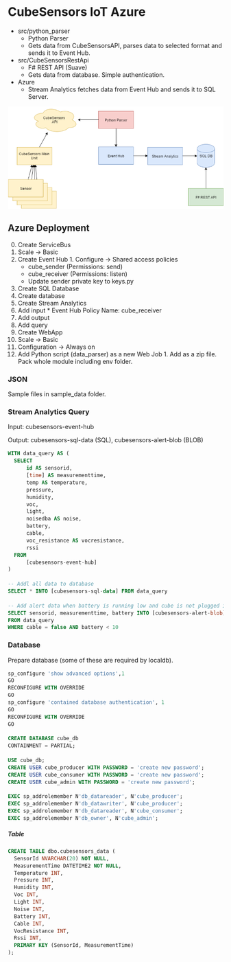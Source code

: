 # CubeSensors IoT Azure

* src/python_parser
  * Python Parser
  * Gets data from CubeSensorsAPI, parses data to selected format and sends it to Event Hub.
* src/CubeSensorsRestApi
  * F# REST API (Suave)
  * Gets data from database. Simple authentication.
* Azure
  * Stream Analytics fetches data from Event Hub and sends it to SQL Server.

![Diagram](diagram.png)

## Azure Deployment

0. Create ServiceBus
  1. Scale -> Basic
  1. Create Event Hub
    1. Configure -> Shared access policies
      * cube_sender (Permissions: send)
      * cube_receiver (Permissions: listen)
      * Update sender private key to keys.py
0. Create SQL Database
  1. Create database
0. Create Stream Analytics
  1. Add input
    * Event Hub Policy Name: cube_receiver
  1. Add output
  1. Add query
0. Create WebApp
  1. Scale -> Basic
  1. Configuration -> Always on
  1. Add Python script (data_parser) as a new Web Job
    1. Add as a zip file. Pack whole module including env folder.

### JSON

Sample files in sample_data folder.

### Stream Analytics Query

Input: cubesensors-event-hub

Output: cubesensors-sql-data (SQL), cubesensors-alert-blob (BLOB)

```sql
WITH data_query AS (
  SELECT
      id AS sensorid,
      [time] AS measurementtime,
      temp AS temperature,
      pressure,
      humidity,
      voc,
      light,
      noisedba AS noise,
      battery,
      cable,
      voc_resistance AS vocresistance,
      rssi
  FROM
      [cubesensors-event-hub]
)

-- Addl all data to database
SELECT * INTO [cubesensors-sql-data] FROM data_query

-- Add alert data when battery is running low and cube is not plugged in
SELECT sensorid, measurementtime, battery INTO [cubesensors-alert-blob]
FROM data_query
WHERE cable = false AND battery < 10
```

### Database

Prepare database (some of these are required by localdb).

```sql
sp_configure 'show advanced options',1
GO
RECONFIGURE WITH OVERRIDE
GO
sp_configure 'contained database authentication', 1
GO
RECONFIGURE WITH OVERRIDE
GO

CREATE DATABASE cube_db
CONTAINMENT = PARTIAL;

USE cube_db;
CREATE USER cube_producer WITH PASSWORD = 'create new password';
CREATE USER cube_consumer WITH PASSWORD = 'create new password';
CREATE USER cube_admin WITH PASSWORD = 'create new password';

EXEC sp_addrolemember N'db_datareader', N'cube_producer';
EXEC sp_addrolemember N'db_datawriter', N'cube_producer';
EXEC sp_addrolemember N'db_datareader', N'cube_consumer';
EXEC sp_addrolemember N'db_owner', N'cube_admin';
```

##### Table

```sql
CREATE TABLE dbo.cubesensors_data (
  SensorId NVARCHAR(20) NOT NULL,
  MeasurementTime DATETIME2 NOT NULL,
  Temperature INT,
  Pressure INT,
  Humidity INT,
  Voc INT,
  Light INT,
  Noise INT,
  Battery INT,
  Cable INT,
  VocResistance INT,
  Rssi INT,
  PRIMARY KEY (SensorId, MeasurementTime)
);
```

